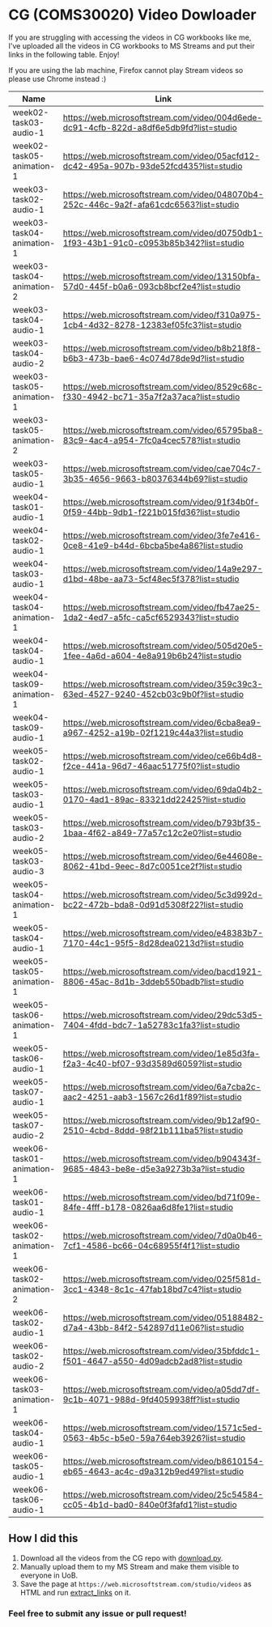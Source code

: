 # CG (COMS30020) Video Dowloader

If you are struggling with accessing the videos in CG workbooks like me, I've uploaded all the videos in CG workbooks to MS Streams and put their links in the following table. Enjoy!

If you are using the lab machine, Firefox cannot play Stream videos so please use Chrome instead :)


[//]: <> (start-of-links)

| Name | Link |
| --- | --- |
| week02-task03-audio-1 | https://web.microsoftstream.com/video/004d6ede-dc91-4cfb-822d-a8df6e5db9fd?list=studio |
| week02-task05-animation-1 | https://web.microsoftstream.com/video/05acfd12-dc42-495a-907b-93de52fcd435?list=studio |
| week03-task02-audio-1 | https://web.microsoftstream.com/video/048070b4-252c-446c-9a2f-afa61cdc6563?list=studio |
| week03-task04-animation-1 | https://web.microsoftstream.com/video/d0750db1-1f93-43b1-91c0-c0953b85b342?list=studio |
| week03-task04-animation-2 | https://web.microsoftstream.com/video/13150bfa-57d0-445f-b0a6-093cb8bcf2e4?list=studio |
| week03-task04-audio-1 | https://web.microsoftstream.com/video/f310a975-1cb4-4d32-8278-12383ef05fc3?list=studio |
| week03-task04-audio-2 | https://web.microsoftstream.com/video/b8b218f8-b6b3-473b-bae6-4c074d78de9d?list=studio |
| week03-task05-animation-1 | https://web.microsoftstream.com/video/8529c68c-f330-4942-bc71-35a7f2a37aca?list=studio |
| week03-task05-animation-2 | https://web.microsoftstream.com/video/65795ba8-83c9-4ac4-a954-7fc0a4cec578?list=studio |
| week03-task05-audio-1 | https://web.microsoftstream.com/video/cae704c7-3b35-4656-9663-b80376344b69?list=studio |
| week04-task01-audio-1 | https://web.microsoftstream.com/video/91f34b0f-0f59-44bb-9db1-f221b015fd36?list=studio |
| week04-task02-audio-1 | https://web.microsoftstream.com/video/3fe7e416-0ce8-41e9-b44d-6bcba5be4a86?list=studio |
| week04-task03-audio-1 | https://web.microsoftstream.com/video/14a9e297-d1bd-48be-aa73-5cf48ec5f378?list=studio |
| week04-task04-animation-1 | https://web.microsoftstream.com/video/fb47ae25-1da2-4ed7-a5fc-ca5cf6529343?list=studio |
| week04-task04-audio-1 | https://web.microsoftstream.com/video/505d20e5-1fee-4a6d-a604-4e8a919b6b24?list=studio |
| week04-task09-animation-1 | https://web.microsoftstream.com/video/359c39c3-63ed-4527-9240-452cb03c9b0f?list=studio |
| week04-task09-audio-1 | https://web.microsoftstream.com/video/6cba8ea9-a967-4252-a19b-02f1219c44a3?list=studio |
| week05-task02-audio-1 | https://web.microsoftstream.com/video/ce66b4d8-f2ce-441a-96d7-46aac51775f0?list=studio |
| week05-task03-audio-1 | https://web.microsoftstream.com/video/69da04b2-0170-4ad1-89ac-83321dd22425?list=studio |
| week05-task03-audio-2 | https://web.microsoftstream.com/video/b793bf35-1baa-4f62-a849-77a57c12c2e0?list=studio |
| week05-task03-audio-3 | https://web.microsoftstream.com/video/6e44608e-8062-41bd-9eec-8d7c0051ce2f?list=studio |
| week05-task04-animation-1 | https://web.microsoftstream.com/video/5c3d992d-bc22-472b-bda8-0d91d5308f22?list=studio |
| week05-task04-audio-1 | https://web.microsoftstream.com/video/e48383b7-7170-44c1-95f5-8d28dea0213d?list=studio |
| week05-task05-animation-1 | https://web.microsoftstream.com/video/bacd1921-8806-45ac-8d1b-3ddeb550badb?list=studio |
| week05-task06-animation-1 | https://web.microsoftstream.com/video/29dc53d5-7404-4fdd-bdc7-1a52783c1fa3?list=studio |
| week05-task06-audio-1 | https://web.microsoftstream.com/video/1e85d3fa-f2a3-4c40-bf07-93d3589d6059?list=studio |
| week05-task07-audio-1 | https://web.microsoftstream.com/video/6a7cba2c-aac2-4251-aab3-1567c26d1f89?list=studio |
| week05-task07-audio-2 | https://web.microsoftstream.com/video/9b12af90-2510-4cbd-8ddd-98f21b111ba5?list=studio |
| week06-task01-animation-1 | https://web.microsoftstream.com/video/b904343f-9685-4843-be8e-d5e3a9273b3a?list=studio |
| week06-task01-audio-1 | https://web.microsoftstream.com/video/bd71f09e-84fe-4fff-b178-0826aa6d8fe1?list=studio |
| week06-task02-animation-1 | https://web.microsoftstream.com/video/7d0a0b46-7cf1-4586-bc66-04c68955f4f1?list=studio |
| week06-task02-animation-2 | https://web.microsoftstream.com/video/025f581d-3cc1-4348-8c1c-47fab18bd7c4?list=studio |
| week06-task02-audio-1 | https://web.microsoftstream.com/video/05188482-d7a4-43bb-84f2-542897d11e06?list=studio |
| week06-task02-audio-2 | https://web.microsoftstream.com/video/35bfddc1-f501-4647-a550-4d09adcb2ad8?list=studio |
| week06-task03-animation-1 | https://web.microsoftstream.com/video/a05dd7df-9c1b-4071-988d-9fd4059938ff?list=studio |
| week06-task04-audio-1 | https://web.microsoftstream.com/video/1571c5ed-0563-4b5c-b5e0-59a764eb3926?list=studio |
| week06-task05-audio-1 | https://web.microsoftstream.com/video/b8610154-eb65-4643-ac4c-d9a312b9ed49?list=studio |
| week06-task06-audio-1 | https://web.microsoftstream.com/video/25c54584-cc05-4b1d-bad0-840e0f3fafd1?list=studio |

[//]: <> (end-of-links)


## How I did this

1. Download all the videos from the CG repo with [download.py](https://github.com/Merle-Zhang/bris_cg_video_downloader/blob/main/download.py).
2. Manually upload them to my MS Stream and make them visible to everyone in UoB.
3. Save the page at `https://web.microsoftstream.com/studio/videos` as HTML and run [extract_links](https://github.com/Merle-Zhang/bris_cg_video_downloader/blob/main/extract_links.py) on it.

### Feel free to submit any issue or pull request!
